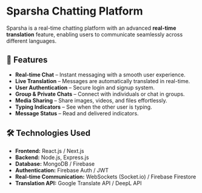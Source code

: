 # Sparsha Chatting Platform

Sparsha is a real-time chatting platform with an advanced **real-time translation** feature, enabling users to communicate seamlessly across different languages.

## 🚀 Features

- **Real-time Chat** – Instant messaging with a smooth user experience.
- **Live Translation** – Messages are automatically translated in real-time.
- **User Authentication** – Secure login and signup system.
- **Group & Private Chats** – Connect with individuals or chat in groups.
- **Media Sharing** – Share images, videos, and files effortlessly.
- **Typing Indicators** – See when the other user is typing.
- **Message Status** – Read and delivered indicators.

## 🛠️ Technologies Used

- **Frontend:** React.js / Next.js
- **Backend:** Node.js, Express.js
- **Database:** MongoDB / Firebase
- **Authentication:** Firebase Auth / JWT
- **Real-time Communication:** WebSockets (Socket.io) / Firebase Firestore
- **Translation API:** Google Translate API / DeepL API

